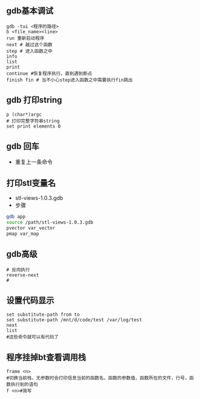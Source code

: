 ## gdb基本调试
```shell
gdb -tui <程序的路径>
b <file_name><line>
run 重新启动程序
next # 越过这个函数
step # 进入函数之中
info
list
print
continue #恢复程序执行，直到遇到断点
finish fin # 当不小心step进入函数之中需要执行fin跳出

```

## gdb 打印string
```shell
p (char*)argc
# 打印完整字符串string
set print elements 0
```

## gdb 回车
- 重复上一条命令

## 打印stl变量名
-  stl-views-1.0.3.gdb
- 步骤
```sh
gdb app
source /path/stl-views-1.0.3.gdb
pvector var_vector
pmap var_map
```
##  gdb高级
```shell
# 反向执行
reverse-next
# 
```

## 设置代码显示
```shell
set substitute-path from to
set substitute-path /mnt/d/code/test /var/log/test
next 
list
#这些命令就可以有代码了
```
## 程序挂掉bt查看调用栈
```shell
frame <n>
#切换当前栈，无参数时会打印信息当前的函数名，函数的参数值，函数所在的文件，行号，函数执行到的语句
f <n>#简写
```
